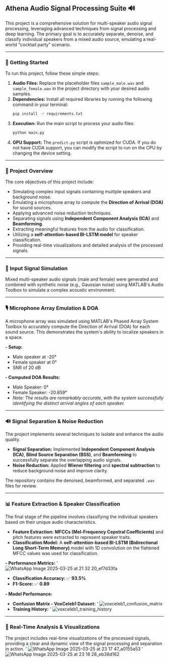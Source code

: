 ## Athena Audio Signal Processing Suite 🔊

This project is a comprehensive solution for multi-speaker audio signal processing, leveraging advanced techniques from signal processing and deep learning. The primary goal is to accurately separate, denoise, and classify individual speakers from a mixed audio source, emulating a real-world "cocktail party" scenario.

-----

### 🚀 Getting Started

To run this project, follow these simple steps:

1.  **Audio Files:** Replace the placeholder files `sample_male.wav` and `sample_female.wav` in the project directory with your desired audio samples.
2.  **Dependencies:** Install all required libraries by running the following command in your terminal:
    ```bash
    pip install -r requirements.txt
    ```
3.  **Execution:** Run the main script to process your audio files:
    ```bash
    python main.py
    ```
4.  **GPU Support:** The `predict.py` script is optimized for CUDA. If you do not have CUDA support, you can modify the script to run on the CPU by changing the device setting.

-----

### 🎯 Project Overview

The core objectives of this project include:

  * Simulating complex input signals containing multiple speakers and background noise.
  * Emulating a microphone array to compute the **Direction of Arrival (DOA)** for sound sources.
  * Applying advanced noise reduction techniques.
  * Separating signals using **Independent Component Analysis (ICA)** and **Beamforming**.
  * Extracting meaningful features from the audio for classification.
  * Utilizing a **self-attention-based BI-LSTM model** for speaker classification.
  * Providing real-time visualizations and detailed analysis of the processed signals.

-----

### 🎵 Input Signal Simulation

Mixed multi-speaker audio signals (male and female) were generated and combined with synthetic noise (e.g., Gaussian noise) using MATLAB's Audio Toolbox to simulate a complex acoustic environment.

-----

### 🎙️ Microphone Array Emulation & DOA

A microphone array was simulated using MATLAB's Phased Array System Toolbox to accurately compute the Direction of Arrival (DOA) for each sound source. This demonstrates the system's ability to localize speakers in a space.

**- Setup:**

  * Male speaker at -20°
  * Female speaker at 0°
  * SNR of 20 dB

**- Computed DOA Results:**

  * Male Speaker: 0°
  * Female Speaker: -20.859°
  * *Note: The results are remarkably accurate, with the system successfully identifying the distinct arrival angles of each speaker.*

-----

### 🔊 Signal Separation & Noise Reduction

The project implements several techniques to isolate and enhance the audio quality.

  * **Signal Separation:** Implemented **Independent Component Analysis (ICA)**, **Blind Source Separation (BSS)**, and **Beamforming** to successfully separate the overlapping audio signals.
  * **Noise Reduction:** Applied **Wiener filtering** and **spectral subtraction** to reduce background noise and improve clarity.

The repository contains the denoised, beamformed, and separated `.wav` files for review.

-----

### 📊 Feature Extraction & Speaker Classification

The final stage of the pipeline involves classifying the individual speakers based on their unique audio characteristics.

  * **Feature Extraction:** **MFCCs (Mel-Frequency Cepstral Coefficients)** and pitch features were extracted to represent speaker traits.
  * **Classification Model:** A **self-attention-based BI-LSTM (Bidirectional Long Short-Term Memory)** model with 1D convolution on the flattened MFCC values was used for classification.

**- Performance Metrics:**
' ![WhatsApp Image 2025-03-25 at 21 32 20_ef7d33fa](https://github.com/user-attachments/assets/8ca077a8-6cf1-45f0-940e-8cd6ee09e1cc)
  * **Classification Accuracy:** ✅ **93.5%**
  * **F1-Score:** ✅ **0.89**

**- Model Performance:**

  * **Confusion Matrix - VoxCeleb1 Dataset:** 
' ![voxceleb1_confusion_matrix](https://github.com/user-attachments/assets/16f6b8f5-1b6f-4e4f-b85b-c11dd5e5815c)
  * **Training History:** 
' ![voxceleb1_training_history](https://github.com/user-attachments/assets/93cc4297-dde0-4244-af56-2d7cce3067d7)

-----

### 📡 Real-Time Analysis & Visualizations

The project includes real-time visualizations of the processed signals, providing a clear and dynamic view of the signal processing and separation in action.
' ![WhatsApp Image 2025-03-25 at 23 17 47_a0155a53](https://github.com/user-attachments/assets/672efe71-f176-4362-8fd0-7b444af1976a)
' ![WhatsApp Image 2025-03-25 at 23 18 28_eb38d162](https://github.com/user-attachments/assets/5bbe28b5-b302-4dc1-83fc-a1bafe419f23)
